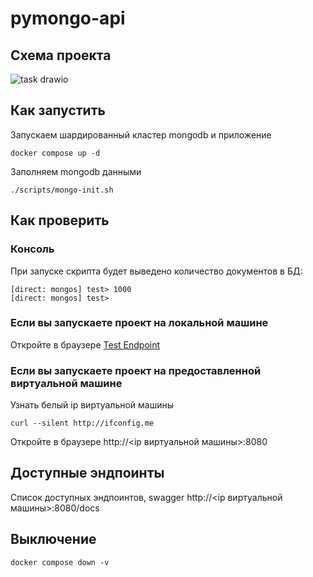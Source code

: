 # pymongo-api

## Схема проекта

![task drawio](https://github.com/user-attachments/assets/54a3c115-0078-4ae0-9ac9-2175864ea22e)


## Как запустить

Запускаем шардированный кластер mongodb и приложение

```shell
docker compose up -d
```

Заполняем mongodb данными

```shell
./scripts/mongo-init.sh
```

## Как проверить

### Консоль

При запуске скрипта будет выведено количество документов в БД:

```shell
[direct: mongos] test> 1000
[direct: mongos] test> 
```

### Если вы запускаете проект на локальной машине

Откройте в браузере <a href="http://localhost:8080" target="_blank">Test Endpoint</a>

### Если вы запускаете проект на предоставленной виртуальной машине

Узнать белый ip виртуальной машины

```shell
curl --silent http://ifconfig.me
```

Откройте в браузере http://<ip виртуальной машины>:8080

## Доступные эндпоинты

Список доступных эндпоинтов, swagger http://<ip виртуальной машины>:8080/docs

## Выключение

```shell
docker compose down -v
```
